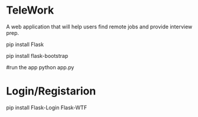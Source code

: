 # TeleWork
A web application that will help users find remote jobs and provide interview prep.

pip install Flask 

pip install flask-bootstrap

#run the app 
python app.py

# Login/Registarion
pip install Flask-Login Flask-WTF

